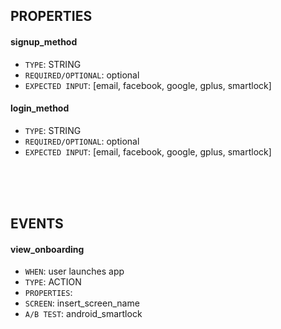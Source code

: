 ## PROPERTIES

#### signup_method
- `TYPE`: STRING
- `REQUIRED/OPTIONAL`: optional
- `EXPECTED INPUT`: [email, facebook, google, gplus, smartlock]

#### login_method
- `TYPE`: STRING
- `REQUIRED/OPTIONAL`: optional
- `EXPECTED INPUT`: [email, facebook, google, gplus, smartlock]
   
<br />
<br />
<br />
    
## EVENTS

#### view_onboarding
- `WHEN`: user launches app 
- `TYPE`: ACTION
- `PROPERTIES`:
- `SCREEN`: insert_screen_name
- `A/B TEST`: android_smartlock
